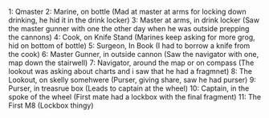 1: Qmaster
2: Marine, on bottle
    (Mad at master at arms for locking down drinking, he hid it in the drink locker)
3: Master at arms, in drink locker
    (Saw the master gunner with one the other day when he was outside prepping the cannons)
4: Cook, on Knife Stand
    (Marines keep asking for more grog, hid on bottom of bottle)
5: Surgeon, In Book
    (I had to borrow a knife from the cook)
6: Master Gunner, in outside cannon
    (Saw the navigator with one, map down the stairwell)
7: Navigator, around the map or on compass
    (The lookout was asking about charts and i saw that he had a fragmnet)
8: The Lookout, on skelly somehwere
    (Purser, giving share, saw he had purser)
9: Purser, in treasrue box
    (Leads to captain at the wheel)
10: Captain, in the spoke of the wheel
    (First mate had a lockbox with the final fragment)
11: The First M8
    (Lockbox thingy)
    
